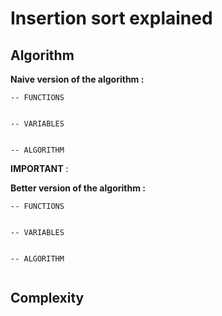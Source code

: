 # Insertion sort explained



## Algorithm
__Naive version of the algorithm :__
```
-- FUNCTIONS


-- VARIABLES


-- ALGORITHM

```

**IMPORTANT** :

__Better version of the algorithm :__

```
-- FUNCTIONS


-- VARIABLES


-- ALGORITHM


```

## Complexity
